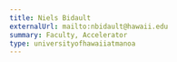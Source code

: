 ```yaml
---
title: Niels Bidault
externalUrl: mailto:nbidault@hawaii.edu
summary: Faculty, Accelerator
type: universityofhawaiiatmanoa
---
```

